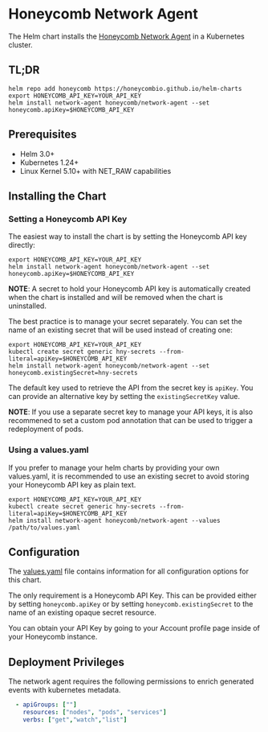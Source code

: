 # Honeycomb Network Agent

The Helm chart installs the [Honeycomb Network Agent](https://github.com/honeycombio/honeycomb-network-agent) in a Kubernetes cluster.

## TL;DR

```console
helm repo add honeycomb https://honeycombio.github.io/helm-charts
export HONEYCOMB_API_KEY=YOUR_API_KEY
helm install network-agent honeycomb/network-agent --set honeycomb.apiKey=$HONEYCOMB_API_KEY
```

## Prerequisites

- Helm 3.0+
- Kubernetes 1.24+
- Linux Kernel 5.10+ with NET_RAW capabilities

## Installing the Chart

### Setting a Honeycomb API Key

The easiest way to install the chart is by setting the Honeycomb API key directly:

```console
export HONEYCOMB_API_KEY=YOUR_API_KEY
helm install network-agent honeycomb/network-agent --set honeycomb.apiKey=$HONEYCOMB_API_KEY
```

**NOTE**: A secret to hold your Honeycomb API key is automatically created when the chart is installed and will be removed when the chart is uninstalled.

The best practice is to manage your secret separately. You can set the name of an existing secret that will be used instead of creating one:

```console
export HONEYCOMB_API_KEY=YOUR_API_KEY
kubectl create secret generic hny-secrets --from-literal=apiKey=$HONEYCOMB_API_KEY
helm install network-agent honeycomb/network-agent --set honeycomb.existingSecret=hny-secrets
```

The default key used to retrieve the API from the secret key is `apiKey`. You can provide an alternative key by setting the `existingSecretKey` value.

**NOTE**: If you use a separate secret key to manage your API keys, it is also recommened to set a custom pod annotation that can be used to trigger a redeployment of pods.

### Using a values.yaml

If you prefer to manage your helm charts by providing your own values.yaml, it is recommended to use an existing secret to avoid storing your Honeycomb API key as plain text.

```console
export HONEYCOMB_API_KEY=YOUR_API_KEY
kubectl create secret generic hny-secrets --from-literal=apiKey=$HONEYCOMB_API_KEY
helm install network-agent honeycomb/network-agent --values /path/to/values.yaml
```

## Configuration

The [values.yaml](./values.yaml) file contains information for all configuration options for this chart.

The only requirement is a Honeycomb API Key. This can be provided either by setting `honeycomb.apiKey` or by setting `honeycomb.existingSecret` to the name of an existing opaque secret resource.

You can obtain your API Key by going to your Account profile page inside of your Honeycomb instance.

## Deployment Privileges

The network agent requires the following permissions to enrich generated events with kubernetes metadata.

```yaml
  - apiGroups: [""]
    resources: ["nodes", "pods", "services"]
    verbs: ["get","watch","list"]
```
